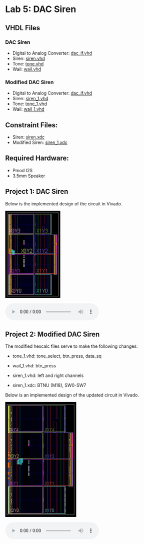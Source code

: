 # Lab 5: DAC Siren

## VHDL Files

### DAC Siren
- Digital to Analog Converter: [dac_if.vhd](https://github.com/andrewshamis/CPE-487/blob/main/Homework_7/dac_if.vhd)
- Siren: [siren.vhd](https://github.com/andrewshamis/CPE-487/blob/main/Homework_7/siren.vhd)
- Tone: [tone.vhd](https://github.com/andrewshamis/CPE-487/blob/main/Homework_7/tone.vhd)
- Wail: [wail.vhd](https://github.com/andrewshamis/CPE-487/blob/main/Homework_7/wail.vhd)

### Modified DAC Siren
- Digital to Analog Converter: [dac_if.vhd](https://github.com/andrewshamis/CPE-487/blob/main/Homework_7/dac_if.vhd)
- Siren: [siren_1.vhd](https://github.com/andrewshamis/CPE-487/blob/main/Homework_7/siren_1.vhd)
- Tone: [tone_1.vhd](https://github.com/andrewshamis/CPE-487/blob/main/Homework_7/tone_1.vhd)
- Wail: [wail_1.vhd](https://github.com/andrewshamis/CPE-487/blob/main/Homework_7/wail_1.vhd)

## Constraint Files:
- Siren: [siren.xdc](https://github.com/andrewshamis/CPE-487/blob/main/Homework_7/siren.xdc)
- Modified Siren: [siren_1.xdc](https://github.com/andrewshamis/CPE-487/blob/main/Homework_7/siren_1.xdc)

## Required Hardware:
- Pmod I2S
- 3.5mm Speaker

## Project 1: DAC Siren

Below is the implemented design of the circuit in Vivado.

![Implemented_Design](https://github.com/andrewshamis/CPE-487/blob/main/Homework_7/Implemented_Design.jpg)

![DAC Siren](https://github.com/andrewshamis/CPE-487/blob/main/Homework_7/CPE%20487%20Lab%205.mp3)


## Project 2: Modified DAC Siren

The modified hexcalc files serve to make the following changes:

- tone_1.vhd: tone_select, btn_press, data_sq

- wail_1.vhd: btn_press

- siren_1.vhd: left and right channels

- siren_1.xdc: BTNU (M18), SW0-SW7

Below is an implemented design of the updated circuit in Vivado.

![Modified Implemented Design](https://github.com/andrewshamis/CPE-487/blob/main/Homework_7/Implemented_Design_Modified.jpg)

![Modified DAC Siren](https://github.com/andrewshamis/CPE-487/blob/main/Homework_7/CPE%20487%20Lab%205%20Part%202.mp3)
